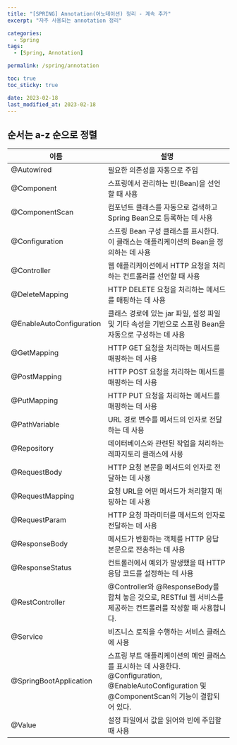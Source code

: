 ```yaml
---
title: "[SPRING] Annotation(어노테이션) 정리 - 계속 추가"
excerpt: "자주 사용되는 annotation 정리"

categories:
  - Spring
tags:
  - [Spring, Annotation]

permalink: /spring/annotation

toc: true
toc_sticky: true

date: 2023-02-18
last_modified_at: 2023-02-18
---
```


## 순서는 a-z 순으로 정렬

|이름|설명|
|---|---|
|@Autowired|필요한 의존성을 자동으로 주입|
|@Component| 스프링에서 관리하는 빈(Bean)을 선언할 때 사용|
|@ComponentScan|컴포넌트 클래스를 자동으로 검색하고 Spring Bean으로 등록하는 데 사용|
|@Configuration|스프링 Bean 구성 클래스를 표시한다. 이 클래스는 애플리케이션의 Bean을 정의하는 데 사용|
|@Controller| 웹 애플리케이션에서 HTTP 요청을 처리하는 컨트롤러를 선언할 때 사용|
|@DeleteMapping| HTTP DELETE 요청을 처리하는 메서드를 매핑하는 데 사용|
|@EnableAutoConfiguration|클래스 경로에 있는 jar 파일, 설정 파일 및 기타 속성을 기반으로 스프링 Bean을 자동으로 구성하는 데 사용|
|@GetMapping| HTTP GET 요청을 처리하는 메서드를 매핑하는 데 사용|
|@PostMapping| HTTP POST 요청을 처리하는 메서드를 매핑하는 데 사용|
|@PutMapping| HTTP PUT 요청을 처리하는 메서드를 매핑하는 데 사용|
|@PathVariable| URL 경로 변수를 메서드의 인자로 전달하는 데 사용|
|@Repository| 데이터베이스와 관련된 작업을 처리하는 레파지토리 클래스에 사용|
|@RequestBody| HTTP 요청 본문을 메서드의 인자로 전달하는 데 사용|
|@RequestMapping| 요청 URL을 어떤 메서드가 처리할지 매핑하는 데 사용|
|@RequestParam| HTTP 요청 파라미터를 메서드의 인자로 전달하는 데 사용|
|@ResponseBody| 메서드가 반환하는 객체를 HTTP 응답 본문으로 전송하는 데 사용|
|@ResponseStatus| 컨트롤러에서 예외가 발생했을 때 HTTP 응답 코드를 설정하는 데 사용|
|@RestController|@Controller와 @ResponseBody를 합쳐 놓은 것으로, RESTful 웹 서비스를 제공하는 컨트롤러를 작성할 때 사용합니다.|
|@Service| 비즈니스 로직을 수행하는 서비스 클래스에 사용|
|@SpringBootApplication| 스프링 부트 애플리케이션의 메인 클래스를 표시하는 데 사용한다. @Configuration, @EnableAutoConfiguration 및 @ComponentScan의 기능이 결합되어 있다.|
|@Value|설정 파일에서 값을 읽어와 빈에 주입할 때 사용|
